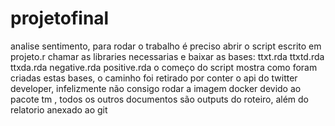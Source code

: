 # projetofinal
analise sentimento,
para rodar o trabalho é preciso abrir o script escrito em projeto.r chamar as libraries necessarias e baixar as bases: ttxt.rda ttxtd.rda ttxda.rda negative.rda positive.rda
o começo do script mostra como foram criadas estas bases, o caminho foi retirado por conter o api do twitter developer,
infelizmente não consigo rodar a imagem docker devido ao pacote tm , todos os outros documentos são outputs do roteiro, além do relatorio anexado ao git 

